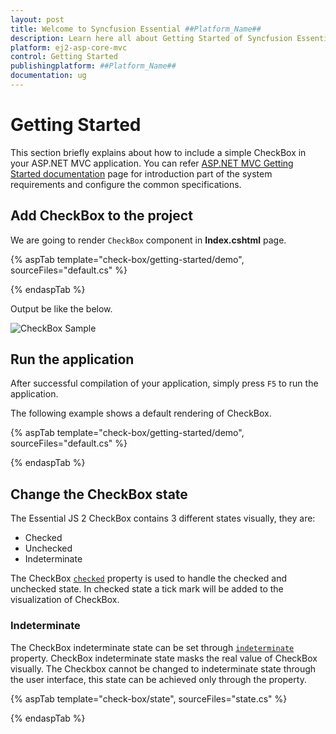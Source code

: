 ```yaml
---
layout: post
title: Welcome to Syncfusion Essential ##Platform_Name##
description: Learn here all about Getting Started of Syncfusion Essential ##Platform_Name## widgets based on HTML5 and jQuery.
platform: ej2-asp-core-mvc
control: Getting Started
publishingplatform: ##Platform_Name##
documentation: ug
---
```



# Getting Started

This section briefly explains about how to include a simple CheckBox in your ASP.NET MVC application. You can refer [ASP.NET MVC Getting Started documentation](../getting-started) page for introduction part of the system requirements and configure the common specifications.

## Add CheckBox to the project

We are going to render `CheckBox` component in **Index.cshtml** page.

{% aspTab template="check-box/getting-started/demo", sourceFiles="default.cs" %}

{% endaspTab %}

Output be like the below.

![CheckBox Sample](./images/check-box.PNG)

## Run the application

 After successful compilation of your application, simply press `F5` to run the application.

 The following example shows a default rendering of CheckBox.

{% aspTab template="check-box/getting-started/demo", sourceFiles="default.cs" %}

{% endaspTab %}

## Change the CheckBox state

The Essential JS 2 CheckBox contains 3 different states visually, they are:
* Checked
* Unchecked
* Indeterminate

The CheckBox [`checked`](https://help.syncfusion.com/cr/aspnetcore-js2/Syncfusion.EJ2.Buttons.CheckBox.html#Syncfusion_EJ2_Buttons_CheckBox_Checked) property is used to handle the checked and unchecked state.
In checked state a tick mark will be added to the visualization of CheckBox.

### Indeterminate

The CheckBox indeterminate state can be set through [`indeterminate`](https://help.syncfusion.com/cr/aspnetcore-js2/Syncfusion.EJ2.Buttons.CheckBox.html#Syncfusion_EJ2_Buttons_CheckBox_Indeterminate) property.
CheckBox indeterminate state masks the real value of CheckBox visually. The Checkbox cannot be changed to indeterminate state through the user interface,
this state can be achieved only through the property.

{% aspTab template="check-box/state", sourceFiles="state.cs" %}

{% endaspTab %}